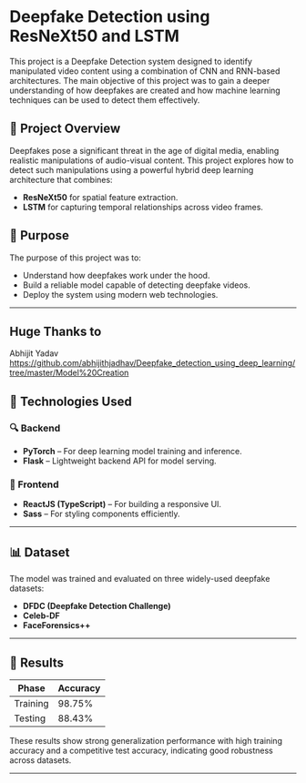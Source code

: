# Deepfake Detection using ResNeXt50 and LSTM

This project is a Deepfake Detection system designed to identify manipulated video content using a combination of CNN and RNN-based architectures. The main objective of this project was to gain a deeper understanding of how deepfakes are created and how machine learning techniques can be used to detect them effectively.

## 🚀 Project Overview

Deepfakes pose a significant threat in the age of digital media, enabling realistic manipulations of audio-visual content. This project explores how to detect such manipulations using a powerful hybrid deep learning architecture that combines:

- **ResNeXt50** for spatial feature extraction.
- **LSTM** for capturing temporal relationships across video frames.

## 🎯 Purpose

The purpose of this project was to:
- Understand how deepfakes work under the hood.
- Build a reliable model capable of detecting deepfake videos.
- Deploy the system using modern web technologies.

---

## Huge Thanks to 
Abhijit Yadav https://github.com/abhijithjadhav/Deepfake_detection_using_deep_learning/tree/master/Model%20Creation

## 🧠 Technologies Used

### 🔍 Backend
- **PyTorch** – For deep learning model training and inference.
- **Flask** – Lightweight backend API for model serving.

### 🎨 Frontend
- **ReactJS (TypeScript)** – For building a responsive UI.
- **Sass** – For styling components efficiently.

---

## 📊 Dataset

The model was trained and evaluated on three widely-used deepfake datasets:
- **DFDC (Deepfake Detection Challenge)**
- **Celeb-DF**
- **FaceForensics++**

---

## 🧪 Results

| Phase      | Accuracy |
|------------|----------|
| Training   | 98.75%   |
| Testing    | 88.43%   |

These results show strong generalization performance with high training accuracy and a competitive test accuracy, indicating good robustness across datasets.

---



